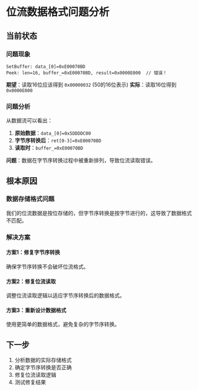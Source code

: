 # 位流数据格式问题分析

## 当前状态

### 问题现象
```
SetBuffer: data_[0]=0xE00070BD
Peek: len=16, buffer_=0xE00070BD, result=0x0000E000  // 错误！
```

**期望**：读取16位应该得到 `0x00000032` (50的16位表示)
**实际**：读取16位得到 `0x0000E000`

### 问题分析

从数据流可以看出：
1. **原始数据**：`data_[0]=0x5DDDDC00`
2. **字节序转换后**：`ret[0-3]=0xE00070BD`
3. **读取时**：`buffer_=0xE00070BD`

**问题**：数据在字节序转换过程中被重新排列，导致位流读取错误。

## 根本原因

### 数据存储格式问题
我们的位流数据是按位存储的，但字节序转换是按字节进行的，这导致了数据格式不匹配。

### 解决方案

#### 方案1：修复字节序转换
确保字节序转换不会破坏位流格式。

#### 方案2：修复位流读取
调整位流读取逻辑以适应字节序转换后的数据格式。

#### 方案3：重新设计数据格式
使用更简单的数据格式，避免复杂的字节序转换。

## 下一步

1. 分析数据的实际存储格式
2. 确定字节序转换是否正确
3. 修复位流读取逻辑
4. 测试修复结果



